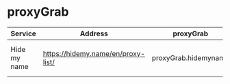 # proxyGrab

| Service | Address | proxyGrab | Protocols | Works |
| --- | --- | --- | --- | --- |
| Hide my name | https://hidemy.name/en/proxy-list/ | proxyGrab.hidemyname | HTTP, HTTPS, SOCKS4, SOCKS5 | ✅ |
